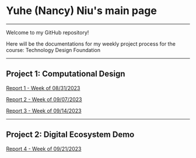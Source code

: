 # Yuhe (Nancy) Niu's main page
---

Welcome to my GitHub repository! 

Here will be the documentations for my weekly project process for the course: Technology Design Foundation 

---
## Project 1: Computational Design ##

[Report 1 - Week of 08/31/2023](weekly-reports/2023_08_31report.md)

[Report 2 - Week of 09/07/2023](weekly-reports/2023_09_07report.md)

[Report 3 - Week of 09/14/2023](weekly-reports/2023_09_14report.md)

---

## Project 2: Digital Ecosystem Demo ##

[Report 4 - Week of 09/21/2023](weekly-reports/2023_09_21report.md)

